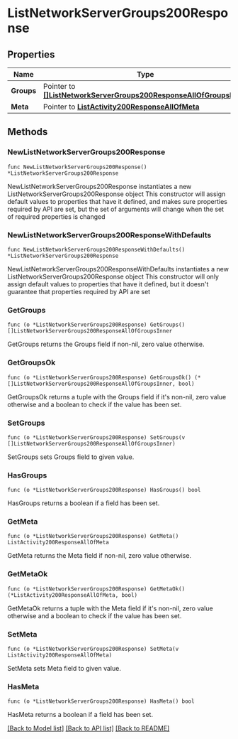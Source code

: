 # ListNetworkServerGroups200Response

## Properties

Name | Type | Description | Notes
------------ | ------------- | ------------- | -------------
**Groups** | Pointer to [**[]ListNetworkServerGroups200ResponseAllOfGroupsInner**](ListNetworkServerGroups200ResponseAllOfGroupsInner.md) |  | [optional] 
**Meta** | Pointer to [**ListActivity200ResponseAllOfMeta**](ListActivity200ResponseAllOfMeta.md) |  | [optional] 

## Methods

### NewListNetworkServerGroups200Response

`func NewListNetworkServerGroups200Response() *ListNetworkServerGroups200Response`

NewListNetworkServerGroups200Response instantiates a new ListNetworkServerGroups200Response object
This constructor will assign default values to properties that have it defined,
and makes sure properties required by API are set, but the set of arguments
will change when the set of required properties is changed

### NewListNetworkServerGroups200ResponseWithDefaults

`func NewListNetworkServerGroups200ResponseWithDefaults() *ListNetworkServerGroups200Response`

NewListNetworkServerGroups200ResponseWithDefaults instantiates a new ListNetworkServerGroups200Response object
This constructor will only assign default values to properties that have it defined,
but it doesn't guarantee that properties required by API are set

### GetGroups

`func (o *ListNetworkServerGroups200Response) GetGroups() []ListNetworkServerGroups200ResponseAllOfGroupsInner`

GetGroups returns the Groups field if non-nil, zero value otherwise.

### GetGroupsOk

`func (o *ListNetworkServerGroups200Response) GetGroupsOk() (*[]ListNetworkServerGroups200ResponseAllOfGroupsInner, bool)`

GetGroupsOk returns a tuple with the Groups field if it's non-nil, zero value otherwise
and a boolean to check if the value has been set.

### SetGroups

`func (o *ListNetworkServerGroups200Response) SetGroups(v []ListNetworkServerGroups200ResponseAllOfGroupsInner)`

SetGroups sets Groups field to given value.

### HasGroups

`func (o *ListNetworkServerGroups200Response) HasGroups() bool`

HasGroups returns a boolean if a field has been set.

### GetMeta

`func (o *ListNetworkServerGroups200Response) GetMeta() ListActivity200ResponseAllOfMeta`

GetMeta returns the Meta field if non-nil, zero value otherwise.

### GetMetaOk

`func (o *ListNetworkServerGroups200Response) GetMetaOk() (*ListActivity200ResponseAllOfMeta, bool)`

GetMetaOk returns a tuple with the Meta field if it's non-nil, zero value otherwise
and a boolean to check if the value has been set.

### SetMeta

`func (o *ListNetworkServerGroups200Response) SetMeta(v ListActivity200ResponseAllOfMeta)`

SetMeta sets Meta field to given value.

### HasMeta

`func (o *ListNetworkServerGroups200Response) HasMeta() bool`

HasMeta returns a boolean if a field has been set.


[[Back to Model list]](../README.md#documentation-for-models) [[Back to API list]](../README.md#documentation-for-api-endpoints) [[Back to README]](../README.md)


